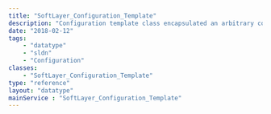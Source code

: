 ```yaml
---
title: "SoftLayer_Configuration_Template"
description: "Configuration template class encapsulated an arbitrary configuration values for various resources. "
date: "2018-02-12"
tags:
    - "datatype"
    - "sldn"
    - "Configuration"
classes:
    - "SoftLayer_Configuration_Template"
type: "reference"
layout: "datatype"
mainService : "SoftLayer_Configuration_Template"
---
```

